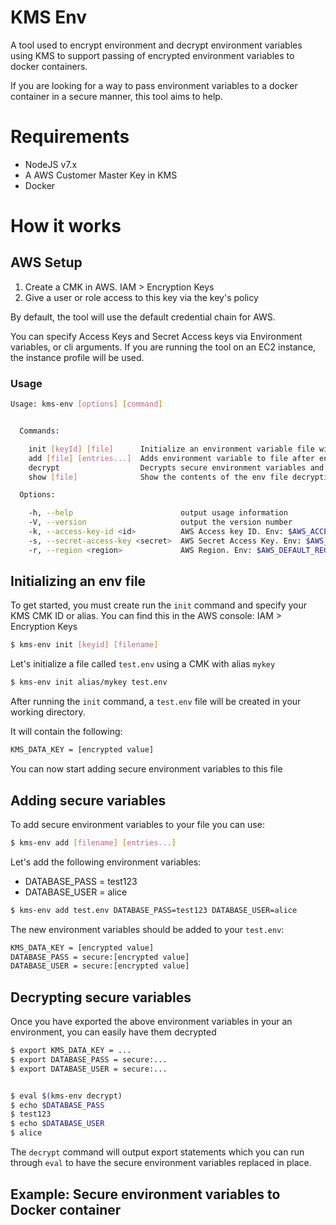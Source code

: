 # KMS Env

A tool used to encrypt environment and decrypt environment variables
using KMS to support passing of encrypted environment variables to
docker containers.

If you are looking for a way to pass environment variables to a
docker container in a secure manner, this tool aims to help.

# Requirements

- NodeJS v7.x
- A AWS Customer Master Key in KMS
- Docker

# How it works

## AWS Setup

1. Create a CMK in AWS. IAM > Encryption Keys
2. Give a user or role access to this key via the key's policy

By default, the tool will use the default credential chain for AWS.

You can specify Access Keys and Secret Access keys via Environment variables, or cli arguments.
If you are running the tool on an EC2 instance, the instance profile will be used.

### Usage

```bash
Usage: kms-env [options] [command]


  Commands:

    init [keyId] [file]      Initialize an environment variable file with provided CMK Id
    add [file] [entries...]  Adds environment variable to file after encrypting the value
    decrypt                  Decrypts secure environment variables and generates a bash export for each. Can be used with bash eval command to do in place decryption of env variables
    show [file]              Show the contents of the env file decrypting all secure vars. Warning: Only use for debugging!

  Options:

    -h, --help                        output usage information
    -V, --version                     output the version number
    -k, --access-key-id <id>          AWS Access key ID. Env: $AWS_ACCESS_KEY_ID
    -s, --secret-access-key <secret>  AWS Secret Access Key. Env: $AWS_SECRET_ACCESS_KEY
    -r, --region <region>             AWS Region. Env: $AWS_DEFAULT_REGION

```

## Initializing an env file

To get started, you must create run the `init` command and specify
your KMS CMK ID or alias. You can find this in the AWS console: IAM > Encryption Keys

```bash
$ kms-env init [keyid] [filename]
```

Let's initialize a file called `test.env` using a CMK with alias `mykey`

```bash
$ kms-env init alias/mykey test.env
```

After running the `init` command, a `test.env` file will be created in your
 working directory.

It will contain the following:

```bash
KMS_DATA_KEY = [encrypted value]
```

You can now start adding secure environment variables to this file

## Adding secure variables

To add secure environment variables to your file you can use:

```bash
$ kms-env add [filename] [entries...]
```

Let's add the following environment variables:

- DATABASE_PASS = test123
- DATABASE_USER = alice

```bash
$ kms-env add test.env DATABASE_PASS=test123 DATABASE_USER=alice
```

The new environment variables should be added to your `test.env`:

```bash
KMS_DATA_KEY = [encrypted value]
DATABASE_PASS = secure:[encrypted value]
DATABASE_USER = secure:[encrypted value]
```

## Decrypting secure variables

Once you have exported the above environment variables in your an environment,
you can easily have them decrypted

```bash
$ export KMS_DATA_KEY = ...
$ export DATABASE_PASS = secure:...
$ export DATABASE_USER = secure:...


$ eval $(kms-env decrypt)
$ echo $DATABASE_PASS
$ test123
$ echo $DATABASE_USER
$ alice
```

The `decrypt` command will output export statements which you can run through `eval`
to have the secure environment variables replaced in place.

## Example: Secure environment variables to Docker container

